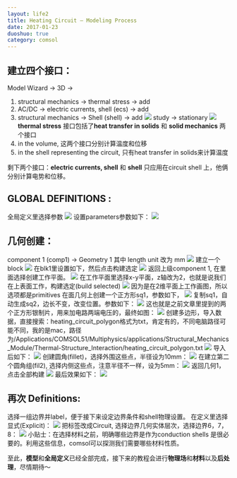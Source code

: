 ```yaml
---
layout: life2
title: Heating Circuit — Modeling Process
date: 2017-01-23
duoshuo: true
category: comsol
---
```


## 建立四个接口：
Model Wizard -\> 3D -\> 
1. structural mechanics -\> thermal stress -\> add
2. AC/DC -\> electric currents, shell (ecs) -\> add
3. structural mechanics -\> Shell (shell) -\> add
![][image-1]
study -\> stationary 
![][image-2]
**thermal stress** 接口包括了**heat transfer in solids** 和 **solid mechanics** 两个接口
1. in the volume, 这两个接口分别计算温度和位移
2. in the shell representing the circuit, 只有heat transfer in solids来计算温度

剩下两个接口：**electric currents, shell** 和 **shell** 只应用在circuit shell 上，他俩分别计算电势和位移。

## GLOBAL DEFINITIONS :
全局定义里选择参数
![][image-3]
设置parameters参数如下：
![][image-4]

## 几何创建：
component 1 (comp1) -\> Geometry 1
其中 length unit 改为 mm
![][image-5]
建立一个block
![][image-6]
在blk1里设置如下，然后点击构建选定
![][image-7]
返回上级component 1, 在里面选择创建工作平面。
![][image-8]
在工作平面里选择x-y平面，z轴改为2，也就是说我们在上表面工作，构建选定(build selected)
![][image-9]
因为是在2维平面上工作画图，所以选项都是primitives
在面几何上创建一个正方形sq1，参数如下，
![][image-10]
复制sq1，自动生成sq2，边长不变，改变位置。参数如下：
![][image-11]
这也就是之前文章里提到的两个正方形银制片，用来加电路两端电压的，最终如图：
![][image-12]
创建多边形，导入数据，直接搜索：heating\_circuit\_polygon格式为txt，肯定有的，不同电脑路径可能不同，我的是mac，路径为/Applications/COMSOL51/Multiphysics/applications/Structural\_Mechanics\_Module/Thermal-Structure\_Interaction/heating\_circuit\_polygon.txt
![][image-13]
导入后如下：
![][image-14]
创建圆角(fillet)，选择外围这些点，半径设为10mm：
![][image-15]
在建立第二个圆角组(fil2), 选择内侧这些点，注意半径不一样，设为5mm：
![][image-16]
返回几何1，点击全部构建
![][image-17]
最后效果如下：
![][image-18]

## 再次 Definitions:
选择一组边界并label，便于接下来设定边界条件和shell物理设置。
在定义里选择显式(Explicit)：
![][image-19]
把标签改成Circuit, 选择边界几何实体层次，选择边界6，7，8：
![][image-20]
小贴士：在选择材料之前，明确哪些边界是作为conduction shells 是很必要的。利用这些信息，comsol可以探测我们需要哪些材料性质。

至此，**模型**和**全局定义**已经全部完成，接下来的教程会进行**物理场**和**材料**以及**后处理**，尽情期待～

[image-1]:	https://cdn-images-1.medium.com/max/800/1*Md9r-oo-mqnTCNPGkSSsOQ.png
[image-2]:	https://cdn-images-1.medium.com/max/800/1*ipatMFSmv0TYPm5BqlRX-Q.png
[image-3]:	https://cdn-images-1.medium.com/max/800/1*vxyvrYeINaw1PuGc8kOIjA.png
[image-4]:	https://cdn-images-1.medium.com/max/800/1*gfGLC8w2rGc3k6MndcMNmQ.png
[image-5]:	https://cdn-images-1.medium.com/max/800/1*MhFwfx-LvL1frKO494IVSg.png
[image-6]:	https://cdn-images-1.medium.com/max/800/1*HDdJj610duStR98RGSuakw.png
[image-7]:	https://cdn-images-1.medium.com/max/800/1*og36XD-z9trvoogb51W6RQ.png
[image-8]:	https://cdn-images-1.medium.com/max/800/1*08zhj8TQ2DuRgaNnGsxp0w.png
[image-9]:	https://cdn-images-1.medium.com/max/800/1*NTgXLGcB3t4q01TRqQ091Q.png
[image-10]:	https://cdn-images-1.medium.com/max/800/1*4jBs2b6leHNI-6TcHSvzxA.png
[image-11]:	https://cdn-images-1.medium.com/max/800/1*oQ0SrAku1bfIGlLi4MQkoQ.png
[image-12]:	https://cdn-images-1.medium.com/max/800/1*Nhm_A78f-q3aHBi1HGp78A.png
[image-13]:	https://cdn-images-1.medium.com/max/800/1*IR-NlLxewChRpExOkNRdEw.png
[image-14]:	https://cdn-images-1.medium.com/max/800/1*wSeo1VAsP5hO9kar81HYHw.png
[image-15]:	https://cdn-images-1.medium.com/max/800/1*KXNnQtQY-chKePTjlZV1sw.png
[image-16]:	https://cdn-images-1.medium.com/max/800/1*czOqrb3KtVFMe4O3RUVlzw.png
[image-17]:	https://cdn-images-1.medium.com/max/800/1*YElOyWPld8ofWD6_JlvqkA.png
[image-18]:	https://cdn-images-1.medium.com/max/800/1*qCTexbXDYIZDrBqZ4E2eeA.png
[image-19]:	https://cdn-images-1.medium.com/max/800/1*JGD2QPdpI-SmPQzCMsKjqA.png
[image-20]:	https://cdn-images-1.medium.com/max/800/1*0ZO-E2smVWSIkSOuMEW9uw.png